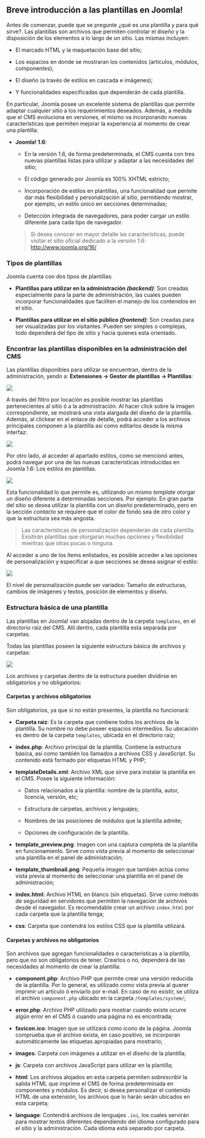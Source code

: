 ﻿

Breve introducción a las plantillas en Joomla!
----------------------------------------------


Antes de comenzar, puede que se pregunte ¿qué es una plantilla y para qué sirve?. Las plantillas son archivos que permiten controlar el diseño y la disposición de los elementos a lo largo de un sitio. Las mismas incluyen:


* El marcado HTML y la maquetación base del sitio;

* Los espacios en donde se mostraran los contenidos (artículos, módulos, componentes);

* El diseño (a través de estilos en cascada e imágenes);

* Y funcionalidades especificadas que dependerán de cada plantilla.


En particular, Joomla posee un excelente sistema de plantillas que permite adaptar cualquier sitio a los requerimientos deseados. Además, a medida que el CMS evoluciona en versiones, el mismo va incorporando nuevas características que permiten mejorar la experiencia al momento de crear una plantilla:


* **Joomla! 1.6**:

	* En la versión 1.6, de forma predeterminada, el CMS cuenta con tres nuevas plantillas listas para utilizar y adaptar a las necesidades del sitio;

	* El código generado por Joomla es 100% XHTML estricto;

	* Incorporación de estilos en plantillas, una funcionalidad que permite dar más flexibilidad y personalización al sitio, permitiendo mostrar, por ejemplo, un estilo único en secciones determinadas;

	* Detección integrada de navegadores, para poder cargar un estilo diferente para cada tipo de navegador.

	>Si desea conocer en mayor detalle las características, puede visitar el sitio oficial dedicado a la versión 1.6: <http://www.joomla.org/16/>



### Tipos de plantillas

Joomla cuenta con dos tipos de plantillas:


* **Plantillas para utilizar en la administración *(backend)***: Son creadas especialmente para la parte de administración, las cuales pueden incorporar funcionalidades que faciliten el manejo de los contenidos en el sitio.

* **Plantillas para utilizar en el sitio público *(frontend)***: Son creadas para ser visualizadas por los visitantes. Pueden ser simples o complejas, todo dependerá del tipo de sitio y hacia quienes esta orientado.




### Encontrar las plantillas disponibles en la administración del CMS

Las plantillas disponibles para utilizar se encuentran, dentro de la administración, yendo a: **Extensiones → Gestor de plantillas → Plantillas**:

![](../incluir/figuras/image07.png)

A través del filtro por locación es posible mostrar las plantillas pertenecientes al sitio ó a la administración. Al hacer click sobre la imagen correspondiente, se mostrará una vista alargada del diseño de la plantilla. Además, al clickear en el enlace de detalle, podrá acceder a los archivos principales componen a la plantilla así como editarlos desde la misma interfaz:

![](../incluir/figuras/image09.png)

Por otro lado, al acceder al apartado estilos, como se mencionó antes, podrá navegar por una de las nuevas características introducidas en Joomla 1.6: Los estilos en plantillas. 

![](../incluir/figuras/image30.png)

Esta funcionalidad lo que permite es, utilizando un mismo *template* otorgar un diseño diferente a determinadas secciones. Por ejemplo: En gran parte del sitio se desea utilizar la plantilla con un diseño predeterminado, pero en la sección *contacto* se requiere que el color de fondo sea de otro color y que la estructura sea más angosta.


>Las características de personalización dependerán de cada plantilla. Existirán plantillas que otorgaran muchas opciones y flexibilidad mientras que otras pocas o ninguna.


Al acceder a uno de los ítems enlistados, es posible acceder a las opciones de personalización y especificar a que secciones se desea asignar el estilo:

![](../incluir/figuras/image25.png)

El nivel de personalización puede ser variados: Tamaño de estructuras, cambios de imágenes y textos, posición de elementos y diseño.



### Estructura básica de una plantilla

Las plantillas en Joomla! van alojadas dentro de la carpeta `templates`, en el directorio raíz del CMS. Allí dentro, cada plantilla esta separada por carpetas.

Todas las plantillas poseen la siguiente estructura básica de archivos y carpetas:

![](../incluir/figuras/image05.png)

Los archivos y carpetas dentro de la estructura pueden dividirse en obligatorios y no obligatorios:



#### Carpetas y archivos obligatorios

Son obligatorios, ya que si no están presentes, la plantilla no funcionará:


* **Carpeta raiz**: Es la carpeta que contiene todos los archivos de la plantilla. Su nombre no debe poseer espacios intermedios. Su ubicación es dentro de la carpeta `templates`, ubicada en el directorio raíz;

* **index.php**: Archivo principal de la plantilla. Contiene la estructura básica, así como también los llamados a archivos CSS y JavaScript. Su contenido está formado por etiquetas HTML y PHP;

* **templateDetails.xml**: Archivo XML que sirve para instalar la plantilla en el CMS. Posee la siguiente información:

	* Datos relacionados a la plantilla: nombre de la plantilla, autor, licencia, versión, etc;
	
	* Estructura de carpetas, archivos y lenguajes;
	
	* Nombres de las posiciones de módulos que la plantilla admite;
	
	* Opciones de configuración de la plantilla.
	
* **template_preview.png**: Imagen con una captura completa de la plantilla en funcionamiento. Sirve como vista previa al momento de seleccionar una plantilla en el panel de administración;

* **template_thumbnail.png**: Pequeña imagen que también actúa como vista previa al momento de seleccionar una plantilla en el panel de administración;

* **index.html**: Archivo HTML en blanco (sin etiquetas). Sirve como método de seguridad en servidores que permiten la navegación de archivos desde el navegador. Es recomendable crear un archivo `index.html` por cada carpeta que la plantilla tenga;

* **css**: Carpeta que contendrá los estilos CSS que la plantilla utilizará.



#### Carpetas y archivos no obligatorios

Son archivos que agregan funcionalidades o características a la plantilla, pero que no son obligatorios de tener. Crearlos o no, dependerá de las necesidades al momento de crear la plantilla:


* **component.php**: Archivo PHP que permite crear una versión reducida de la plantilla. Por lo general, es utilizado como vista previa al querer imprimir un artículo ó enviarlo por e-mail. En caso de no existir, se utiliza el archivo `component.php` ubicado en la carpeta `/templates/system/`;

* **error.php**: Archivo PHP utilizado para mostrar cuando existe ocurre algún error en el CMS ó cuando una página no es encontrada;

* **favicon.ico**: Imagen que se utilizará como icono de la página. Joomla comprueba que el archivo exista, en caso positivo, se incorporan automáticamente las etiquetas apropiadas para mostrarlo;

* **images**: Carpeta con imágenes a utilizar en el diseño de la plantilla;

* **js**: Carpeta con archivos JavaScript para utilizar en la plantilla;

* **html**: Los archivos alojados en esta carpeta permiten *sobrescribir* la salida HTML que imprime el CMS de forma predeterminada en componentes y módulos. Es decir, si desea personalizar el contenido HTML de una extensión, los archivos que lo harán serán ubicados en esta carpeta;

* **language**: Contendrá archivos de lenguajes `.ini`, los cuales servirán para mostrar textos diferentes dependiendo del idioma configurado para el sitio y la administración. Cada idioma está separado por carpeta.

